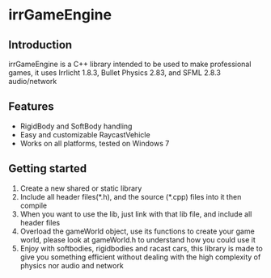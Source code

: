# irrGameEngine

<h2>Introduction</h2>
irrGameEngine is a C++ library intended to be used to make professional games, it uses Irrlicht 1.8.3, Bullet Physics 2.83, and SFML 2.8.3 audio/network

<h2>Features</h2>
  <ul>
    <li>RigidBody and SoftBody handling</li>
    <li>Easy and customizable RaycastVehicle</li>
    <li>Works on all platforms, tested on Windows 7</li>
  </ul>

<h2>Getting started</h2>
<p>
  <ol>
    <li>Create a new shared or static library</li>
    <li>Include all header files(*.h), and the source (*.cpp) files into it then compile</li>
    <li>When you want to use the lib, just link with that lib file, and include all header files</li>
    <li>Overload the gameWorld object, use its functions to create your game world, please look at gameWorld.h to understand how you could use it</li>
    <li>Enjoy with softbodies, rigidbodies and racast cars, this library is made to give you something efficient without dealing with the high complexity of physics nor audio and network</li>
  </ol>
</p>
